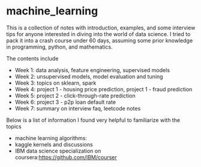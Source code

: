 # machine_learning
This is a collection of notes with introduction, examples, and some interview tips for anyone interested in diving into the world of data science. I tried to pack it into a crash course under 60 days, assuming some prior knowledge in programming, python, and mathematics. 

The contents include
- Week 1: data analysis, feature engineering, supervised models
- Week 2: unsupervised models, model evaluation and tuning
- Week 3: topics on sklearn, spark 
- Week 4: project 1 - housing price prediction, project 1 - fraud prediction
- Week 5: project 2 - click-through-rate prediction
- Week 6: project 3 - p2p loan default rate
- Week 7: summary on interview faq, leetcode notes

Below is a list of information I found very helpful to familiarize with the topics
- machine learning algorithms:
- kaggle kernels and discussions
- IBM data science specialization on coursera:https://github.com/IBM/courser

